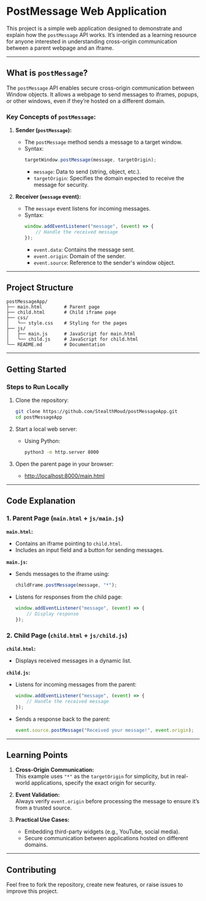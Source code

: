 # PostMessage Web Application

This project is a simple web application designed to demonstrate and explain how the `postMessage` API works. It’s intended as a learning resource for anyone interested in understanding cross-origin communication between a parent webpage and an iframe.

---


## What is `postMessage`?

The `postMessage` API enables secure cross-origin communication between Window objects. It allows a webpage to send messages to iframes, popups, or other windows, even if they’re hosted on a different domain.

### **Key Concepts of `postMessage`:**

1. **Sender (`postMessage`):**
   - The `postMessage` method sends a message to a target window.
   - Syntax:
     ```javascript
     targetWindow.postMessage(message, targetOrigin);
     ```
     - `message`: Data to send (string, object, etc.).
     - `targetOrigin`: Specifies the domain expected to receive the message for security.

2. **Receiver (`message` event):**
   - The `message` event listens for incoming messages.
   - Syntax:
     ```javascript
     window.addEventListener("message", (event) => {
         // Handle the received message
     });
     ```
     - `event.data`: Contains the message sent.
     - `event.origin`: Domain of the sender.
     - `event.source`: Reference to the sender's window object.

---

## Project Structure

```
postMessageApp/
├── main.html        # Parent page
├── child.html       # Child iframe page
├── css/
│   └── style.css    # Styling for the pages
├── js/
│   ├── main.js      # JavaScript for main.html
│   └── child.js     # JavaScript for child.html
└── README.md        # Documentation
```

---

## Getting Started

### **Steps to Run Locally**

1. Clone the repository:
   ```bash
   git clone https://github.com/StealthMoud/postMessageApp.git
   cd postMessageApp
   ```

2. Start a local web server:
   - Using Python:
     ```bash
     python3 -m http.server 8000
     ```

3. Open the parent page in your browser:
   - [http://localhost:8000/main.html](http://localhost:8000/main.html)

---

## Code Explanation

### **1. Parent Page (`main.html` + `js/main.js`)**

**`main.html`:**
- Contains an iframe pointing to `child.html`.
- Includes an input field and a button for sending messages.

**`main.js`:**
- Sends messages to the iframe using:
  ```javascript
  childFrame.postMessage(message, "*");
  ```
- Listens for responses from the child page:
  ```javascript
  window.addEventListener("message", (event) => {
      // Display response
  });
  ```

### **2. Child Page (`child.html` + `js/child.js`)**

**`child.html`:**
- Displays received messages in a dynamic list.

**`child.js`:**
- Listens for incoming messages from the parent:
  ```javascript
  window.addEventListener("message", (event) => {
      // Handle the received message
  });
  ```
- Sends a response back to the parent:
  ```javascript
  event.source.postMessage("Received your message!", event.origin);
  ```

---

## Learning Points

1. **Cross-Origin Communication:**  
   This example uses `"*"` as the `targetOrigin` for simplicity, but in real-world applications, specify the exact origin for security.

2. **Event Validation:**  
   Always verify `event.origin` before processing the message to ensure it’s from a trusted source.

3. **Practical Use Cases:**
   - Embedding third-party widgets (e.g., YouTube, social media).
   - Secure communication between applications hosted on different domains.

---

## Contributing

Feel free to fork the repository, create new features, or raise issues to improve this project.
